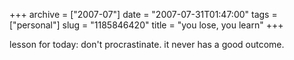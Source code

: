 +++
archive = ["2007-07"]
date = "2007-07-31T01:47:00"
tags = ["personal"]
slug = "1185846420"
title = "you lose, you learn"
+++

lesson for today: don't procrastinate. it never has a good outcome.

